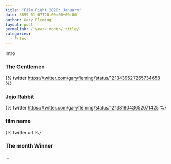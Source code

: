 ```yaml
---
title: "Film Fight 2020: January"
date: 3899-01-07T20:00:00+00:00
author: Gary Fleming
layout: post
permalink: /:year/:month/:title/
categories:
  - Films
---
```


Intro

### The Gentlemen

{% twitter https://twitter.com/garyfleming/status/1213439527265734658 %}

### Jojo Rabbit

{% twitter https://twitter.com/garyfleming/status/1213818043652071425 %}

### film name

{% twitter url %}


### The month Winner

...
